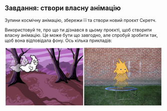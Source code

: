## Завдання: створи власну анімацію

Зупини космічну анімацію, збережи її та створи новий проєкт Скретч.

Використовуй те, про що ти дізнався в цьому проєкті, щоб створити власну анімацію. Це може бути що завгодно, але спробуй зробити так, щоб вона відповідала фону. Ось кілька прикладів:

![знімок екрану](images/space-egs.png)